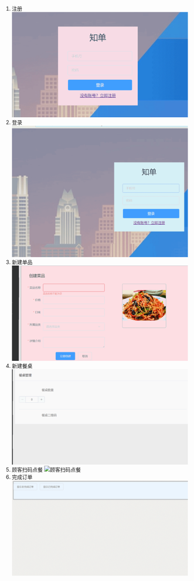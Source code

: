 1. 注册
![注册](../../assets/images/display/注册.gif)
2. 登录
![登录](../../assets/images/display/登录.gif)
3. 新建单品
![新建单品](../../assets/images/display/新建单品.gif)
4. 新建餐桌
![新建餐桌](../../assets/images/display/新建餐桌.gif)
5. 顾客扫码点餐
![顾客扫码点餐](../../assets/images/display/顾客扫码点餐.gif)
6. 完成订单
![完成订单](../../assets/images/display/完成订单.gif)